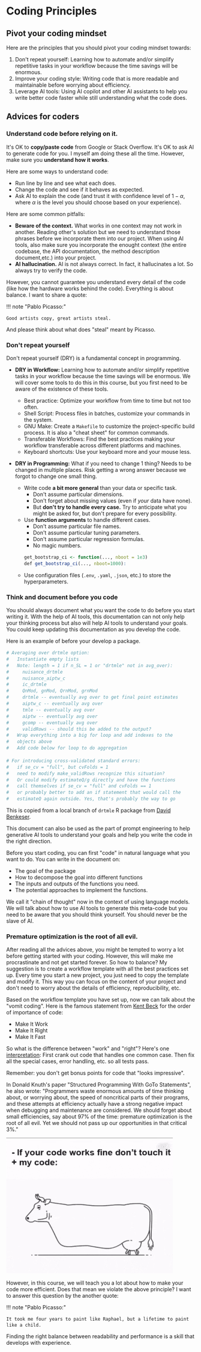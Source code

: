 # Coding Principles




## Pivot your coding mindset

Here are the principles that you should pivot your coding mindset towards:

1. Don't repeat yourself: Learning how to automate and/or simplify repetitive tasks in your workflow because the time savings will be enormous.
2. Improve your coding style: Writing code that is more readable and maintainable before worrying about efficiency.
3. Leverage AI tools: Using AI copilot and other AI assistants to help you write better code faster while still understanding what the code does.
   
## Advices for coders



### **Understand code before relying on it.**

It's OK to __copy/paste code__ from Google or Stack Overflow. It's OK to ask AI to generate code for you. I myself am doing these all the time. However, make sure you __understand how it works__.  

Here are some ways to understand code:

- Run line by line and see what each does. 
- Change the code and see if it behaves as expected.
- Ask AI to explain the code (and trust it with confidence level of $1-\alpha$, where $\alpha$ is the level you should choose based on your experience).



Here are some common pitfalls:
- **Beware of the context.** What works in one context may not work in another. Reading other's solution but we need to understand those phrases before we incorporate them into our project. When using AI tools, also make sure you incorporate the enought context (the entire codebase, the API documentation, the method description document,etc.) into your project.
- **AI hallucination.** AI is not always correct. In fact, it hallucinates a lot. So always try to verify the code.

However, you cannot guarantee you understand every detail of the code (like how the hardware works behind the code). Everything is about balance. I want to share a quote:

!!! note "Pablo Picasso:" 
    
    Good artists copy, great artists steal.


And please think about what does "steal" meant by Picasso.
### Don't repeat yourself

Don't repeat yourself (DRY) is a fundamental concept in programming. 



- **DRY in Workflow:** Learning how to automate and/or simplify repetitive tasks in your workflow because the time savings will be enormous. We will cover some tools to do this in this course, but you first need to be aware of the existence of these tools. 
    * Best practice: Optimize your workflow from time to time but not too often.
    * Shell Script: Process files in batches, customize your commands in the system.
    * GNU Make: Create a `Makefile` to customize the project-specific build process. It is also a "cheat sheet" for common commands.
    * Transferable Workflows: Find the best practices making your workflow transferable across different platforms and machines.
    * Keyboard shortcuts: Use your keyboard more and your mouse less. 
- **DRY in Programming:** What if you need to change 1 thing? Needs to be changed in multiple places. Risk getting a wrong answer because we forgot to change one small thing.

    * Write code __a bit more general__ than your data or specific task.
        - Don't assume particular dimensions.
        - Don't forget about missing values (even if *your* data have none).
        - But **don't try to handle every case.** Try to anticipate what you might be asked for, but don't prepare for every possibility.
    * Use __function arguments__ to handle different cases. 
        - Don't assume particular file names.
        - Don't assume particular tuning parameters. 
        - Don't assume particular regression formulas.
        - No magic numbers.
        ``` r
        get_bootstrap_ci <- function(..., nboot = 1e3)
        def get_bootstrap_ci(..., nboot=1000):
        ```
    * Use configuration files (`.env`, `.yaml`, `.json`, etc.) to store the hyperparameters.

### Think and document before you code

 You should always document what you want the code to do before you start writing it. With the help of AI tools, this documentation can not only help your thinking process but also will help AI tools to understand your goals. You could keep updating this documentation as you develop the code.

Here is an example of before your develop a package. 
```r
# Averaging over drtmle option:
#   Instantiate empty lists 
#   Note: length = 1 if n_SL = 1 or "drtmle" not in avg_over):
#     nuisance_drtmle 
#     nuisance_aiptw_c
#     ic_drtmle 
#     QnMod, gnMod, QrnMod, grnMod
#     drtmle -- eventually avg over to get final point estimates
#     aiptw_c -- eventually avg over 
#     tmle -- eventually avg over
#     aiptw -- eventually avg over
#     gcomp -- eventually avg over
#     validRows -- should this be added to the output?
#   Wrap everything into a big for loop and add indexes to the
#   objects above
#   Add code below for loop to do aggregation

# For introducing cross-validated standard errors: 
#   if se_cv = "full", but cvFolds = 1
#   need to modify make_validRows recognize this situation?
#   Or could modify estimateQ/g directly and have the functions
#   call themselves if se_cv = "full" and cvFolds == 1
#   or probably better to add an if statement that would call the 
#   estimateQ again outside. Yes, that's probably the way to go
```
This is copied from a local branch of `drtmle` R package from [David Benkeser](https://github.com/benkeser).

This document can also be used as the part of prompt engineering to help generative AI tools to understand your goals and help you write the code in the right direction.

Before you start coding, you can first "code" in natural language what you want to do.
You can write in the document on:
- The goal of the package
- How to decompose the goal into different functions
- The inputs and outputs of the functions you need.
- The potential approaches to implement the functions.

We call it "chain of thought" now in the context of using language models. We will talk about how to use AI tools to generate this meta-code but you need to be aware that you should think yourself. You should never be the slave of AI.





### **Premature optimization is the root of all evil.**

After reading all the advices above, you might be tempted to worry a lot before getting started with your coding. However, this will make me procrastinate and not get started forever. So how to balance?  My suggestion is to create a workflow template with all the best practices set up. Every time you start a new project, you just need to copy the template and modify it. This way you can focus on the content of your project and don't need to worry about the details of efficiency, reproducibility, etc. 

Based on the workflow template you have set up, now we can talk about the "vomit coding".
Here is the famous statement from [Kent Beck](https://en.wikipedia.org/wiki/Kent_Beck) for the order of importance of code:

- Make It Work 
- Make It Right 
- Make It Fast

So what is the difference between "work" and "right"? Here's one [interpretation](https://wiki.c2.com/?MakeItWorkMakeItRightMakeItFast): First crank out code that handles one common case. Then fix all the special cases, error handling, etc. so all tests pass.

Remember: you don't get bonus points for code that "looks impressive".

  In Donald Knuth's paper "Structured Programming With GoTo Statements", he also wrote: "Programmers waste enormous amounts of time thinking about, or worrying about, the speed of noncritical parts of their programs, and these attempts at efficiency actually have a strong negative impact when debugging and maintenance are considered. We should forget about small efficiencies, say about 97% of the time: premature optimization is the root of all evil. Yet we should not pass up our opportunities in that critical 3%."


![fix_bug](./assets/debug.gif)

However, in this course, we will teach you a lot about how to make your code more efficient. Does that mean we violate the above principle? I want to answer this question by the another quote:

!!! note "Pablo Picasso:" 

    It took me four years to paint like Raphael, but a lifetime to paint like a child.






Finding the right balance between readability and performance is a skill that develops with experience.